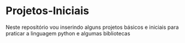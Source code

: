 # Projetos-Iniciais
Neste repositório vou inserindo alguns projetos básicos e iniciais para praticar a linguagem python e algumas bibliotecas
